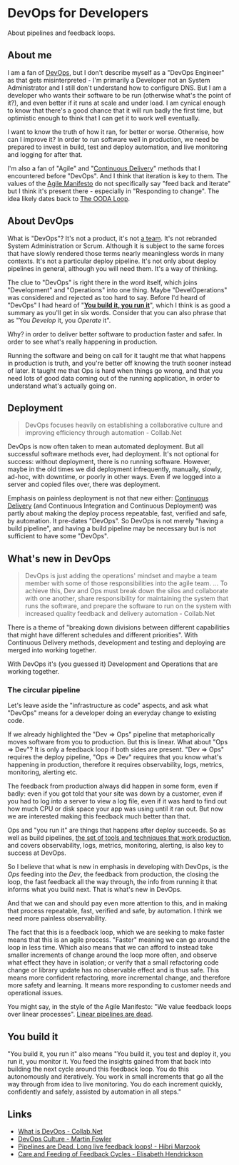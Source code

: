 # DevOps for Developers

About pipelines and feedback loops.

## About me

 I am a fan of [DevOps](https://en.wikipedia.org/wiki/DevOps), but I don't describe myself as a "DevOps Engineer" as that gets misinterpreted -  I'm primarily a Developer not an System Administrator and I still don't understand how to configure DNS. But I am a developer who wants their software to be run (otherwise what's the point of it?), and even better if it runs at scale and under load. I am cynical enough to know that there's a good chance that it will run badly the first time, but optimistic enough to think that I can get it to work well eventually.

 I want to know the truth of how it ran, for better or worse. Otherwise, how can I improve it? In order to run software well in production, we need be prepared to invest in build, test and deploy automation, and live monitoring and logging for after that.

 I'm also a fan of "Agile" and "[Continuous Delivery](https://en.wikipedia.org/wiki/Continuous_delivery)" methods that I encountered before "DevOps". And I think that iteration is key to them. The values of the [Agile Manifesto](https://agilemanifesto.org/) do not specifically say "feed back and iterate" but I think it's present there - especially in "Responding to change". The idea likely dates back to  [The OODA Loop](https://en.wikipedia.org/wiki/OODA_loop).

## About DevOps

What is "DevOps"? It's not a product, it's not [a team](https://www.thoughtworks.com/radar/techniques/separate-devops-team). It's not rebranded System Administration or Scrum. Although it is subject to the same forces that have slowly rendered those terms nearly meaningless words in many contexts. It's not a particular deploy pipeline. It's not only about deploy pipelines in general, although you will need them. It's a way of thinking.

The clue to "DevOps" is right there in the word itself, which joins "Development" and "Operations" into one thing. Maybe "DevelOperations" was considered and rejected as too hard to say. Before I'd heard of "DevOps" I had heard of "**[You build it, you run it](https://www.youtube.com/watch?v=UNxhm89DwlY)**", which I think is as good a summary as you'll get in six words. Consider that you can also phrase that as "You _Develop_ it, you _Operate_ it".

Why? in order to deliver better software to production faster and safer. In order to see what's really happening in production.

Running the software and being on call for it taught me that what happens in production is truth, and you're better off knowing the truth sooner instead of later. It taught me that Ops is hard when things go wrong, and that you need lots of good data coming out of the running application, in order to understand what's actually going on.

## Deployment

> DevOps focuses heavily on establishing a collaborative culture and improving efficiency through automation - Collab.Net

DevOps is now often taken to mean automated deployment. But all successful software methods ever, had deployment.  It's not optional for success: without deployment, there is no running software. However, maybe in the old times we did deployment infrequently, manually, slowly, ad-hoc, with downtime, or poorly in other ways. Even if we logged into a server and copied files over, there was deployment.

Emphasis on painless deployment is not that new either: [Continuous Delivery](https://en.wikipedia.org/wiki/Continuous_delivery) (and Continuous Integration and Continuous Deployment) was partly about making the deploy process repeatable, fast, verified and safe, by automation. It pre-dates "DevOps". So DevOps is not merely "having a build pipeline", and having a build pipeline may be necessary but is not sufficient to have some "DevOps".

## What's new in DevOps

> DevOps is just adding the operations' mindset and maybe a team member with some of those responsibilities into the agile team. ... To achieve this, Dev and Ops must break down the silos and collaborate with one another, share responsibility for maintaining the system that runs the software, and prepare the software to run on the system with increased quality feedback and delivery automation - Collab.Net

There is a theme of "breaking down divisions between different capabilities that might have different schedules and different priorities". With Continuous Delivery methods, development and testing and deploying are merged into working together.

With DevOps it's (you guessed it) Development and Operations that are working together.

### The circular pipeline

Let's leave aside the "infrastructure as code" aspects, and ask what "DevOps" means for a developer doing an everyday change to existing code.

If we already highlighted the "Dev ⇒ Ops" pipeline that metaphorically moves software from you to production. But this is linear. What about "Ops ⇒ Dev"? It is only a feedback loop if both sides are present. "Dev ⇒ Ops" requires the deploy pipeline, "Ops ⇒ Dev" requires that you know what's happening in production, therefore it requires observability, logs, metrics, monitoring, alerting etc.

The feedback from production always did happen in some form, even if badly: even if you got told that your site was down by a customer, even if you had to log into a server to view a log file, even if it was hard to find out how much CPU or disk space your app was using until it ran out. But now we are interested making this feedback much better than that.

Ops and "you run it" are things that happens after deploy succeeds. So as well as build pipelines, [the set of tools and techniques that work production](https://medium.com/@copyconstruct/testing-in-production-the-safe-way-18ca102d0ef1), and covers observability, logs, metrics, monitoring, alerting, is also key to success at DevOps.

So I believe that what is new in emphasis in developing with DevOps, is the *Ops* feeding into the *Dev*, the feedback from production, the closing the loop, the fast feedback all the way through, the info from running it that informs what you build next. That is what's new in DevOps.

And that we can and should pay even more attention to this, and in making that process repeatable, fast, verified and safe, by automation. I think we need more painless observability.

The fact that this is a feedback loop, which we are seeking to make faster means that this is an agile process. "Faster" meaning we can go around the loop in less time. Which also means that we can afford to instead take smaller increments of change around the loop more often, and observe what effect they have in isolation; or verify that a small refactoring code change or library update has no observable effect and is thus safe. This means more confident refactoring, more incremental change, and therefore more safety and learning. It means more responding to customer needs and operational issues.

You might say, in the style of the Agile Manifesto: "We value feedback loops over linear processes". [Linear pipelines are dead](https://speakerdeck.com/hibri/pipelines-are-dead).

## You build it

"You build it, you run it" also means "You build it, you test and deploy it, you run it, you monitor it. You feed the insights gained from that back into building the next cycle around this feedback loop. You do this autonomously and iteratively. You work in small increments that go all the way through from idea to live monitoring. You do each increment quickly, confidently and safely, assisted by automation in all steps."

## Links

* [What is DevOps - Collab.Net](https://resources.collab.net/devops-101/what-is-devops)
* [DevOps Culture - Martin Fowler](https://martinfowler.com/bliki/DevOpsCulture.html)
* [Pipelines are Dead. Long live feedback loops! - Hibri Marzook](https://speakerdeck.com/hibri/pipelines-are-dead)
* [Care and Feeding of Feedback Cycles - Elisabeth Hendrickson ](https://www.youtube.com/watch?v=F0BRsnYwnBk)
